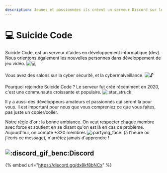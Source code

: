 ```yaml
---
description: Jeunes et passionnées ils créent un serveur Discord sur le développement
---
```


# 💻 Suicide Code

Suicide Code, est un serveur d'aides en développement informatique \(dev\).  Nous orientons également les nouvelles personnes dans développement de jeu vidéo. ![:computer:](https://discord.com/assets/509dd485f6269e2521955120f3e8f0ef.svg) 

Vous avez des salons sur la cyber sécurité, et la cybermalveillance.  ![:unlock:](https://discord.com/assets/8b7eb8b25468313916d2e5ec3727cd2d.svg)   
  
Pourquoi rejoindre Suicide Code ? Le serveur fut créé récemment en 2020, c'est une communauté croissante et populaire.  ![:star\_struck:](https://discord.com/assets/ffa92fc2c8f0a781d5ae9ffbecefa054.svg) 

Il y a aussi des développeurs amateurs et passionnés qui seront là pour vous. Il est important pour nous que vous compreniez ce que vous faites, pas juste un copier/coller. 

Notre règle d'or : la bonne ambiance. On veut respecter chaque membre avec force et soutient en se disant qu'on est là en cas de problème.  Aujourd'hui, on compte +320 membres ![:partying\_face:](https://discord.com/assets/f3e307960b1c81de130c429034802618.svg) \(à l'heure où j'écris ce message\), n'arrêtez jamais d'apprendre !

## ![:discord\_gif\_benc:](https://cdn.discordapp.com/emojis/745264159851151471.gif?v=1)Discord

{% embed url="https://discord.gg/dx8kf8bNCx" %}







